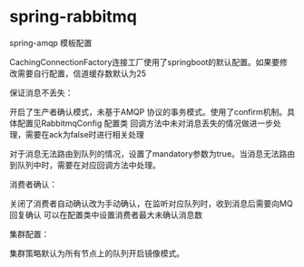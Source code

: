 # spring-rabbitmq
spring-amqp 模板配置

CachingConnectionFactory连接工厂使用了springboot的默认配置。如果要修改需要自行配置，信道缓存数默认为25

保证消息不丢失：

开启了生产者确认模式，未基于AMQP 协议的事务模式。使用了confirm机制。具体配置见RabbitmqConfig 配置类
回调方法中未对消息丢失的情况做进一步处理，需要在ack为false时进行相关处理

对于消息无法路由到队列的情况，设置了mandatory参数为true。当消息无法路由到队列中时，需要在对应回调方法中处理。

消费者确认：

关闭了消费者自动确认改为手动确认，在监听对应队列时，收到消息后需要向MQ回复确认
可以在配置类中设置消费者最大未确认消息数

集群配置：

集群策略默认为所有节点上的队列开启镜像模式。

